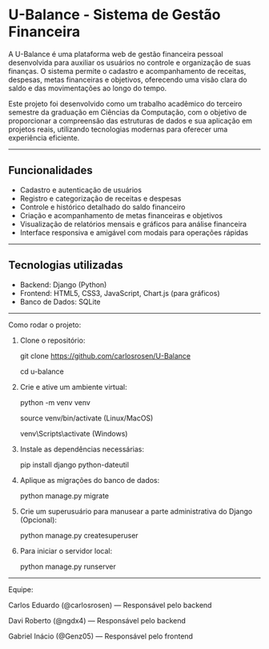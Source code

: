 # U-Balance - Sistema de Gestão Financeira

A U-Balance é uma plataforma web de gestão financeira pessoal desenvolvida para auxiliar os usuários no controle e organização de suas finanças. O sistema permite o cadastro e acompanhamento de receitas, despesas, metas financeiras e objetivos, oferecendo uma visão clara do saldo e das movimentações ao longo do tempo.

Este projeto foi desenvolvido como um trabalho acadêmico do terceiro semestre da graduação em Ciências da Computação, com o objetivo de proporcionar a compreensão das estruturas de dados e sua aplicação em projetos reais, utilizando tecnologias modernas para oferecer uma experiência eficiente.

---

## Funcionalidades

- Cadastro e autenticação de usuários  
- Registro e categorização de receitas e despesas  
- Controle e histórico detalhado do saldo financeiro  
- Criação e acompanhamento de metas financeiras e objetivos  
- Visualização de relatórios mensais e gráficos para análise financeira  
- Interface responsiva e amigável com modais para operações rápidas  

---

## Tecnologias utilizadas

- Backend: Django (Python)  
- Frontend: HTML5, CSS3, JavaScript, Chart.js (para gráficos)  
- Banco de Dados: SQLite  

---

Como rodar o projeto:

1. Clone o repositório:
   
   git clone https://github.com/carlosrosen/U-Balance
   
   cd u-balance

3. Crie e ative um ambiente virtual:
   
   python -m venv venv

   source venv/bin/activate  (Linux/MacOS)
   
   venv\Scripts\activate  (Windows)

5. Instale as dependências necessárias:

   pip install django python-dateutil

7. Aplique as migrações do banco de dados:
   
   python manage.py migrate

9. Crie um superusuário para manusear a parte administrativa do Django (Opcional):
    
   python manage.py createsuperuser

11. Para iniciar o servidor local:

    python manage.py runserver

---

Equipe:

Carlos Eduardo (@carlosrosen) — Responsável pelo backend

Davi Roberto (@ngdx4) — Responsável pelo backend

Gabriel Inácio (@Genz05) — Responsável pelo frontend
